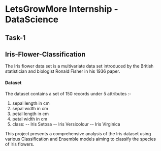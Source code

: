 # LetsGrowMore Internship - DataScience
## Task-1
## Iris-Flower-Classification

The Iris flower data set is a multivariate data set introduced by the British statistician and biologist Ronald Fisher in his 1936 paper.

#### Dataset
The dataset contains a set of 150 records under 5 attributes :- 
   1. sepal length in cm
   2. sepal width in cm
   3. petal length in cm
   4. petal width in cm
   5. class: 
      -- Iris Setosa
      -- Iris Versicolour
      -- Iris Virginica

This project presents a comprehensive analysis of the Iris dataset using various Classification and Ensemble models aiming to classify the species of Iris flowers.  
